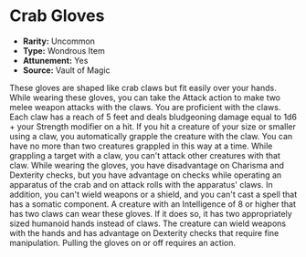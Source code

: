 # Crab Gloves

- **Rarity:** Uncommon
- **Type:** Wondrous Item
- **Attunement:** Yes
- **Source:** Vault of Magic

These gloves are shaped like crab claws but fit easily over your hands. While wearing these gloves, you can take the Attack action to make two melee weapon attacks with the claws. You are proficient with the claws. Each claw has a reach of 5 feet and deals bludgeoning damage equal to 1d6 + your Strength modifier on a hit. If you hit a creature of your size or smaller using a claw, you automatically grapple the creature with the claw. You can have no more than two creatures grappled in this way at a time. While grappling a target with a claw, you can't attack other creatures with that claw. While wearing the gloves, you have disadvantage on Charisma and Dexterity checks, but you have advantage on checks while operating an apparatus of the crab and on attack rolls with the apparatus' claws. In addition, you can't wield weapons or a shield, and you can't cast a spell that has a somatic component. A creature with an Intelligence of 8 or higher that has two claws can wear these gloves. If it does so, it has two appropriately sized humanoid hands instead of claws. The creature can wield weapons with the hands and has advantage on Dexterity checks that require fine manipulation. Pulling the gloves on or off requires an action.
